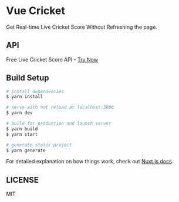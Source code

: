 # Vue Cricket

Get Real-time Live Cricket Score Without Refreshing the page.

## API

Free Live Cricket Score API - [Try Now](https://github.com/mskian/cricket-api)

## Build Setup

```bash
# install dependencies
$ yarn install

# serve with hot reload at localhost:3000
$ yarn dev

# build for production and launch server
$ yarn build
$ yarn start

# generate static project
$ yarn generate
```

For detailed explanation on how things work, check out [Nuxt.js docs](https://nuxtjs.org).

## LICENSE

MIT
